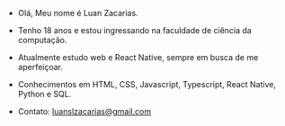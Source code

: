 - Olá, Meu nome é Luan Zacarias.
- Tenho 18 anos e estou ingressando na faculdade de ciência da computação.
- Atualmente estudo web e React Native, sempre em busca de me aperfeiçoar.



- Conhecimentos em HTML, CSS, Javascript, Typescript, React Native, Python e SQL.
- Contato: luanslzacarias@gmail.com

<!---
Luanzacarias/Luanzacarias is a ✨ special ✨ repository because its `README.md` (this file) appears on your GitHub profile.
You can click the Preview link to take a look at your changes.
---
